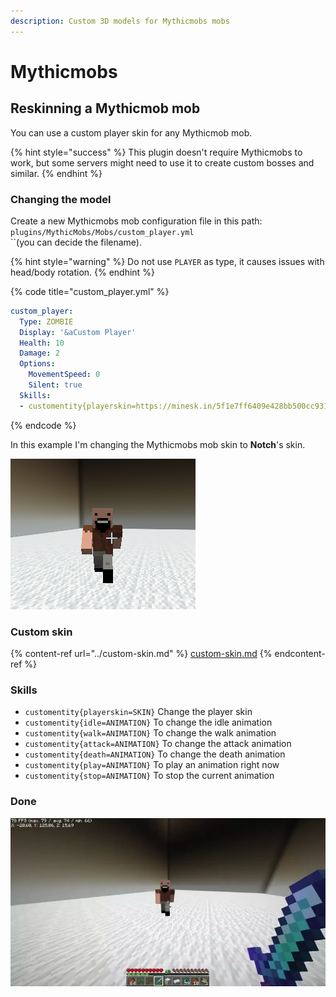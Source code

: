```yaml
---
description: Custom 3D models for Mythicmobs mobs
---
```


# Mythicmobs

## Reskinning a Mythicmob mob

You can use a custom player skin for any Mythicmob mob.

{% hint style="success" %}
This plugin doesn't require Mythicmobs to work, but some servers might need to use it to create custom bosses and similar.
{% endhint %}

### Changing the model

Create a new Mythicmobs mob configuration file in this path:   `plugins/MythicMobs/Mobs/custom_player.yml`\
``(you can decide the filename).

{% hint style="warning" %}
Do not use `PLAYER` as type, it causes issues with head/body rotation.
{% endhint %}

{% code title="custom_player.yml" %}
```yaml
custom_player:
  Type: ZOMBIE
  Display: '&aCustom Player'
  Health: 10
  Damage: 2
  Options:
    MovementSpeed: 0
    Silent: true
  Skills:
  - customentity{playerskin=https://minesk.in/5f1e7ff6409e428bb500cc9315bf7ffb} @self ~onSpawn
```
{% endcode %}

In this example I'm changing the Mythicmobs mob skin to **Notch**'s skin.

![](<../../../../.gitbook/assets/image (115).png>)

### Custom skin

{% content-ref url="../custom-skin.md" %}
[custom-skin.md](../custom-skin.md)
{% endcontent-ref %}

### Skills

* `customentity{playerskin=SKIN}` Change the player skin
* `customentity{idle=ANIMATION}` To change the idle animation
* `customentity{walk=ANIMATION}` To change the walk animation
* `customentity{attack=ANIMATION}` To change the attack animation
* `customentity{death=ANIMATION}` To change the death animation
* `customentity{play=ANIMATION}` To play an animation right now
* `customentity{stop=ANIMATION}` To stop the current animation

### Done

![](<../../../../.gitbook/assets/ezgif.com-gif-maker (1).webp>)
